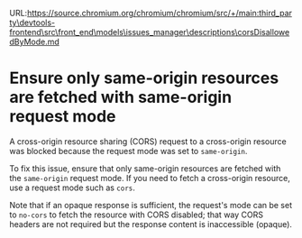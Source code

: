 URL:https://source.chromium.org/chromium/chromium/src/+/main:third_party\devtools-frontend\src\front_end\models\issues_manager\descriptions\corsDisallowedByMode.md
# Ensure only same-origin resources are fetched with same-origin request mode

A cross-origin resource sharing (CORS) request to a cross-origin resource was blocked because the request mode was set to `same-origin`.

To fix this issue, ensure that only same-origin resources are fetched with the `same-origin` request mode. If you need to fetch a cross-origin resource, use a request mode such as `cors`.

Note that if an opaque response is sufficient, the request's mode can be set to `no-cors` to fetch the resource with CORS disabled; that way CORS headers are not required but the response content is inaccessible (opaque).
